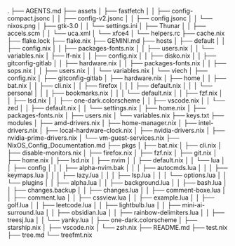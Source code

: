 .
├── AGENTS.md
├── assets
│   ├── fastfetch
│   │   ├── config-compact.jsonc
│   │   ├── config-v2.jsonc
│   │   ├── config.jsonc
│   │   └── nixos.png
│   ├── gtk-3.0
│   │   └── settings.ini
│   ├── Thunar
│   │   ├── accels.scm
│   │   └── uca.xml
│   └── xfce4
│       └── helpers.rc
├── cache.nix
├── flake.lock
├── flake.nix
├── GEMINI.md
├── hosts
│   ├── default
│   │   ├── config.nix
│   │   ├── packages-fonts.nix
│   │   ├── users.nix
│   │   └── variables.nix
│   ├── lf-nix
│   │   ├── config.nix
│   │   ├── disko.nix
│   │   ├── gitconfig-gitlab
│   │   ├── hardware.nix
│   │   ├── packages-fonts.nix
│   │   ├── sops.nix
│   │   ├── users.nix
│   │   └── variables.nix
│   └── viech
│       ├── config.nix
│       ├── gitconfig-gitlab
│       ├── hardware.nix
│       ├── home
│       │   ├── bat.nix
│       │   ├── cli.nix
│       │   ├── firefox
│       │   │   ├── default.nix
│       │   │   └── personal
│       │   │       ├── bookmarks.nix
│       │   │       └── default.nix
│       │   ├── fzf.nix
│       │   ├── lsd.nix
│       │   ├── one-dark.colorscheme
│       │   ├── vscode.nix
│       │   └── zed
│       │       ├── default.nix
│       │       └── settings.nix
│       ├── home.nix
│       ├── packages-fonts.nix
│       ├── users.nix
│       └── variables.nix
├── keys.txt
├── modules
│   ├── amd-drivers.nix
│   ├── home-manager.nix
│   ├── intel-drivers.nix
│   ├── local-hardware-clock.nix
│   ├── nvidia-drivers.nix
│   ├── nvidia-prime-drivers.nix
│   └── vm-guest-services.nix
├── NixOS_Config_Documentation.md
├── pkgs
│   ├── bat.nix
│   ├── cli.nix
│   ├── disable-monitors.nix
│   ├── firefox.nix
│   ├── fzf.nix
│   ├── git.nix
│   ├── home.nix
│   ├── lsd.nix
│   ├── nvim
│   │   ├── default.nix
│   │   └── lua
│   │       ├── config
│   │       │   ├── alpha-nvim.bak
│   │       │   ├── autocmds.lua
│   │       │   ├── keymaps.lua
│   │       │   ├── lazy.lua
│   │       │   ├── lsp.lua
│   │       │   └── options.lua
│   │       └── plugins
│   │           ├── alpha.lua
│   │           ├── background.lua
│   │           ├── bash.lua
│   │           ├── changes.backup
│   │           ├── changes.lua
│   │           ├── comment-boxe.lua
│   │           ├── comment.lua
│   │           ├── cssview.lua
│   │           ├── example.lua
│   │           ├── golf.lua
│   │           ├── leetcode.lua
│   │           ├── lightbulb.lua
│   │           ├── mini-ai-surround.lua
│   │           ├── obsidian.lua
│   │           ├── rainbow-delimiters.lua
│   │           ├── treesj.lua
│   │           └── yanky.lua
│   ├── one-dark.colorscheme
│   ├── starship.nix
│   ├── vscode.nix
│   └── zsh.nix
├── README.md
├── test.nix
├── tree.md
└── treefmt.nix

